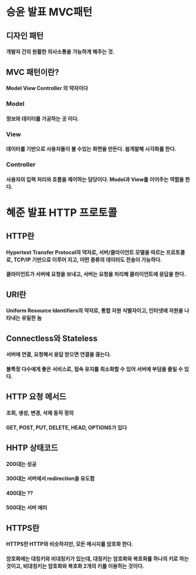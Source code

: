 # 승윤 발표 MVC패턴
## 디자인 패턴
#### 개발자 간의 원활한 의사소통을 가능하게 해주는 것.
## MVC 패턴이란?
#### Model View Controller 의 약자이다
### Model
#### 정보와 데이터를 가공하는 곳 이다.
### View
#### 데이터를 기반으로 사용자들이 볼 수있는 화면을 만든다. 쉽게말해 시각화를 한다.
### Controller
#### 사용자의 입력 처리와 흐름을 제어하는 담당이다. Model과 View를 이어주는 역할을 한다.
   
   
# 혜준 발표 HTTP 프로토콜
## HTTP란
#### Hypertext Transfer Protocol의 약자로, 서버/클라이언트 모델을 따르는 프로토콜로, TCP/IP 기반으로 이루어 지고, 어떤 종류의 데이터도 전송이 가능하다.
#### 클라이언트가 서버에 요청을 보내고, 서버는 요청을 처리해 클라이언트에 응답을 한다.
## URI란
#### Uniform Resource Identifiers의 약자로, 통합 자원 식별자이고, 인터넷에 자원을 나타내는 유일한 놈
## Connectless와 Stateless
#### 서버에 연결, 요청해서 응답 받으면 연결을 끊는다.
#### 불특정 다수에게 좋은 서비스로, 접속 유지를 최소화할 수 있어 서버에 부담을 줄일 수 있다.
## HTTP 요청 메서드
#### 조회, 생성, 변경, 삭제 동작 정의
#### GET, POST, PUT, DELETE, HEAD, OPTIONS가 있다
## HHTP 상태코드
#### 200대는 성공
#### 300대는 서버에서 redirection을 유도함
#### 400대는 ??
#### 500대는 서버 에러
## HTTPS란
#### HTTPS란 HTTP와 비슷하지만, 모든 메시지를 암호화 한다.
#### 암호화에는 대칭키와 비대칭키가 있는데, 대칭키는 암호화와 복호화를 하나의 키로 하는 것이고, 비대칭키는 암호화와 복호화 2개의 키를 이용하는 것이다.
